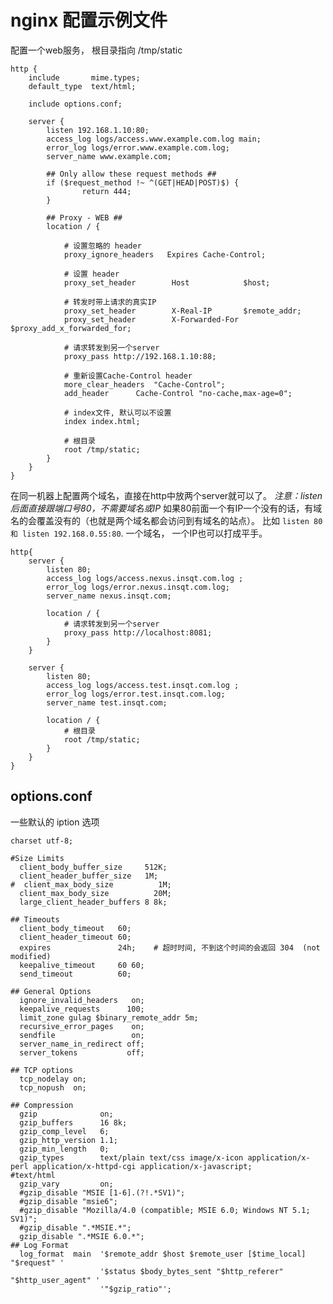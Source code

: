 # nginx 配置示例文件

配置一个web服务， 根目录指向 /tmp/static

	http {
	    include       mime.types;
	    default_type  text/html;
	  
	    include options.conf;

		server {
	        listen 192.168.1.10:80;
	        access_log logs/access.www.example.com.log main;
	        error_log logs/error.www.example.com.log;
	        server_name www.example.com;

	        ## Only allow these request methods ##
	        if ($request_method !~ ^(GET|HEAD|POST)$) {
	                return 444;
	        }

	        ## Proxy - WEB ##
	        location / {

				# 设置忽略的 header
				proxy_ignore_headers   Expires Cache-Control;

				# 设置 header
				proxy_set_header        Host            $host;

				# 转发时带上请求的真实IP
				proxy_set_header        X-Real-IP       $remote_addr;
				proxy_set_header        X-Forwarded-For $proxy_add_x_forwarded_for;

				# 请求转发到另一个server
				proxy_pass http://192.168.1.10:88;

				# 重新设置Cache-Control header
				more_clear_headers  "Cache-Control";
				add_header      Cache-Control "no-cache,max-age=0";

				# index文件, 默认可以不设置
                index index.html;

                # 根目录
                root /tmp/static;
	        }
		}
	}

在同一机器上配置两个域名，直接在http中放两个server就可以了。
*注意：listen 后面直接跟端口号80，不需要域名或IP*
如果80前面一个有IP一个没有的话，有域名的会覆盖没有的（也就是两个域名都会访问到有域名的站点）。
比如 `listen 80  和 listen 192.168.0.55:80`. 一个域名， 一个IP也可以打成平手。

	http{
		server {
			listen 80;
			access_log logs/access.nexus.insqt.com.log ;
			error_log logs/error.nexus.insqt.com.log;
			server_name nexus.insqt.com;

			location / {
				# 请求转发到另一个server
				proxy_pass http://localhost:8081;
			}
		}

		server {
			listen 80;
			access_log logs/access.test.insqt.com.log ;
			error_log logs/error.test.insqt.com.log;
			server_name test.insqt.com;

			location / {
			    # 根目录
				root /tmp/static;
			}
		}
	}


## options.conf
一些默认的 iption 选项

	charset utf-8;

	#Size Limits
	  client_body_buffer_size     512K;
	  client_header_buffer_size   1M;
	#  client_max_body_size          1M;
	  client_max_body_size          20M;
	  large_client_header_buffers 8 8k;
	 
	## Timeouts
	  client_body_timeout   60;
	  client_header_timeout 60;
	  expires               24h;    # 超时时间, 不到这个时间的会返回 304  (not modified)
	  keepalive_timeout     60 60;
	  send_timeout          60;
	 
	## General Options
	  ignore_invalid_headers   on;
	  keepalive_requests      100;
	  limit_zone gulag $binary_remote_addr 5m;
	  recursive_error_pages    on;
	  sendfile                 on;
	  server_name_in_redirect off;
	  server_tokens           off;
	 
	## TCP options
	  tcp_nodelay on;
	  tcp_nopush  on;
	 
	## Compression
	  gzip              on;
	  gzip_buffers      16 8k;
	  gzip_comp_level   6;
	  gzip_http_version 1.1;
	  gzip_min_length   0;
	  gzip_types        text/plain text/css image/x-icon application/x-perl application/x-httpd-cgi application/x-javascript;
	#text/html
	  gzip_vary         on;
	  #gzip_disable "MSIE [1-6].(?!.*SV1)";
	  #gzip_disable "msie6";
	  #gzip_disable "Mozilla/4.0 (compatible; MSIE 6.0; Windows NT 5.1; SV1)";
	  #gzip_disable ".*MSIE.*";
	  gzip_disable ".*MSIE 6.0.*";
	## Log Format
	  log_format  main  '$remote_addr $host $remote_user [$time_local] "$request" '
	                    '$status $body_bytes_sent "$http_referer" "$http_user_agent" '
	                    '"$gzip_ratio"';




